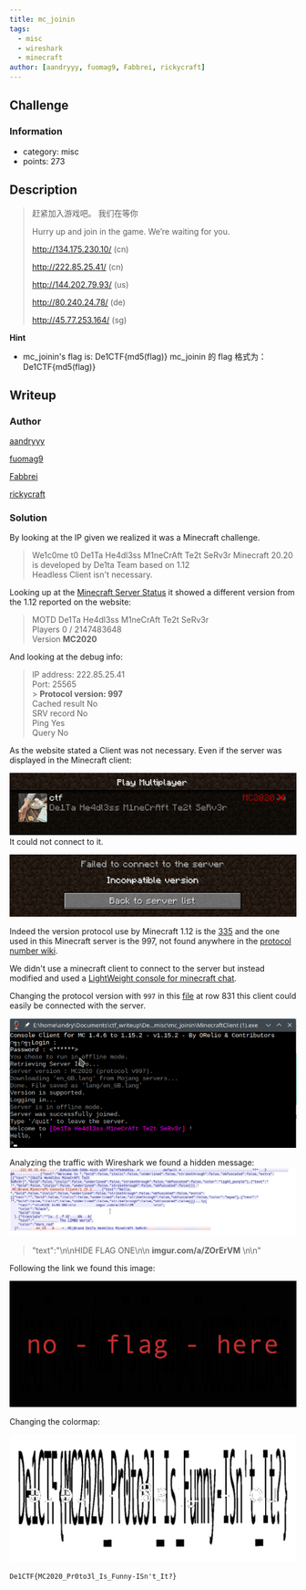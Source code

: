 ```yaml
---
title: mc_joinin
tags:
  - misc
  - wireshark
  - minecraft
author: [aandryyy, fuomag9, Fabbrei, rickycraft]
---
```


## Challenge

### Information

- category: misc
- points: 273

## Description

> 赶紧加入游戏吧。
> 我们在等你
>
> Hurry up and join in the game.
> We’re waiting for you.
>
> http://134.175.230.10/ (cn)
>
> http://222.85.25.41/ (cn)
>
> http://144.202.79.93/ (us)
>
> http://80.240.24.78/ (de)
>
> http://45.77.253.164/ (sg)

**Hint**

- mc_joinin's flag is: De1CTF{md5(flag)} mc_joinin 的 flag 格式为：De1CTF{md5(flag)}

## Writeup

### Author

[aandryyy](https://github.com/andrea-mengascini)

[fuomag9](https://github.com/fuomag9)

[Fabbrei](https://github.com/Fabbrei)

[rickycraft](https://github.com/rickycraft)

### Solution

By looking at the IP given we realized it was a Minecraft challenge.

> We1c0me t0 De1Ta He4dl3ss M1neCrAft Te2t SeRv3r
> Minecraft 20.20 is developed by De1ta Team based on 1.12
> <br>
> Headless
> Client isn't necessary.

Looking up at the [Minecraft Server Status](https://mcsrvstat.us/server/222.85.25.41) it showed a different version from the 1.12 reported on the website:

> MOTD De1Ta He4dl3ss M1neCrAft Te2t SeRv3r<br>
> Players 0 / 2147483648<br>
> Version **MC2020**

And looking at the debug info:

> IP address: 222.85.25.41<br>
> Port: 25565<br> > **Protocol version: 997**<br>
> Cached result No<br>
> SRV record No<br>
> Ping Yes<br>
> Query No

As the website stated a Client was not necessary. Even if the server was displayed in the Minecraft client:

![image](img/minecraft_client_1.png)
It could not connect to it.

![image](img/minecraft_client_2.png)
<br>

Indeed the version protocol use by Minecraft 1.12 is the [335](https://wiki.vg/index.php?title=Protocol&oldid=13223) and the one used in this Minecraft server is the 997, not found anywhere in the [protocol number wiki](https://wiki.vg/Protocol_version_numbers).

We didn't use a minecraft client to connect to the server but instead modified and used a [LightWeight console for minecraft chat](https://github.com/ORelio/Minecraft-Console-Client).

Changing the protocol version with `997` in this [file](https://github.com/ORelio/Minecraft-Console-Client/blob/master/MinecraftClient/Protocol/Handlers/Protocol18.cs) at row 831 this client could easily be connected with the server.

![image](img/client.png)

Analyzing the traffic with Wireshark we found a hidden message:
![image](img/wireshark.png)

> "text":"\n\nHIDE FLAG ONE\n\n **imgur.com/a/ZOrErVM** \n\n"

Following the link we found this image:

![image](img/noflag.png)

Changing the colormap:

![image](img/flagcolormap.png)

`De1CTF{MC2020_Pr0to3l_Is_Funny-ISn't_It?}`
